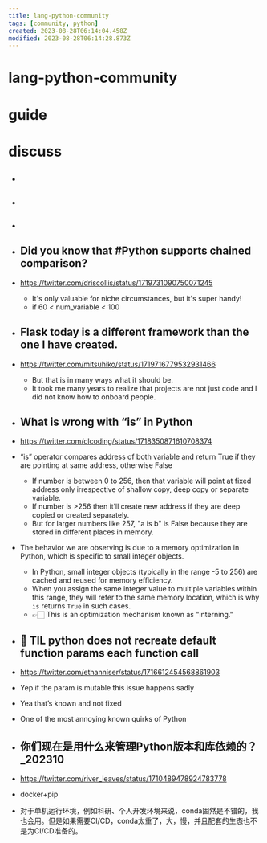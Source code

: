 ```yaml
---
title: lang-python-community
tags: [community, python]
created: 2023-08-28T06:14:04.458Z
modified: 2023-08-28T06:14:28.873Z
---
```


# lang-python-community

# guide

# discuss
- ## 

- ## 

- ## 

- ## Did you know that #Python supports chained comparison? 
- https://twitter.com/driscollis/status/1719731090750071245
  - It's only valuable for niche circumstances, but it's super handy!
  - if 60 < num_variable < 100

- ## Flask today is a different framework than the one I have created. 
- https://twitter.com/mitsuhiko/status/1719716779532931466
  - But that is in many ways what it should be. 
  - It took me many years to realize that projects are not just code and I did not know how to onboard people.

- ## What is wrong with “is” in Python
- https://twitter.com/clcoding/status/1718350871610708374
- “is” operator compares address of both variable and return True if they are pointing at same address, otherwise False
  - If number is between 0 to 256, then that variable will point at fixed address only irrespective of shallow copy, deep copy or separate variable.
  - If number is >256 then it’ll create new address if they are deep copied or created separately.
  - But for larger numbers like 257, "a is b" is False because they are stored in different places in memory.

- The behavior we are observing is due to a memory optimization in Python, which is specific to small integer objects. 
  - In Python, small integer objects (typically in the range -5 to 256) are cached and reused for memory efficiency. 
  - When you assign the same integer value to multiple variables within this range, they will refer to the same memory location, which is why `is` returns `True` in such cases. 
  - 👉🏻 This is an optimization mechanism known as "interning."

- ## 🧐 TIL python does not recreate default function params each function call
- https://twitter.com/ethanniser/status/1716612454568861903
- Yep if the param is mutable this issue happens sadly
- Yea that’s known and not fixed
- One of the most annoying known quirks of Python

- ## 你们现在是用什么来管理Python版本和库依赖的？_202310
- https://twitter.com/river_leaves/status/1710489478924783778
- docker+pip
- 对于单机运行环境，例如科研、个人开发环境来说，conda固然是不错的，我也会用。但是如果需要CI/CD，conda太重了，大，慢，并且配套的生态也不是为CI/CD准备的。
